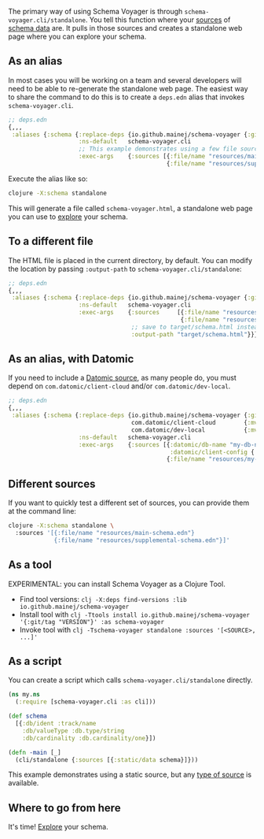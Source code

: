 The primary way of using Schema Voyager is through `schema-voyager.cli/standalone`.
You tell this function where your [sources](/doc/sources.md) of [schema data](/doc/annotation.md) are.
It pulls in those sources and creates a standalone web page where you can explore your schema.

## As an alias

In most cases you will be working on a team and several developers will need to be able to re-generate the standalone web page.
The easiest way to share the command to do this is to create a `deps.edn` alias that invokes `schema-voyager.cli`.

```clojure
;; deps.edn
{,,,
 :aliases {:schema {:replace-deps {io.github.mainej/schema-voyager {:git/tag "v0.1.186", :git/sha "57ae5af0"}}
                    :ns-default   schema-voyager.cli
                    ;; This example demonstrates using a few file sources, but any type of source is available.
                    :exec-args    {:sources [{:file/name "resources/main-schema.edn"}
                                             {:file/name "resources/supplemental-schema.edn"}]}}}}
```

Execute the alias like so:

```sh
clojure -X:schema standalone
```

This will generate a file called `schema-voyager.html`, a standalone web page you can use to [explore](/doc/exploring-and-sharing.md) your schema.

## To a different file

The HTML file is placed in the current directory, by default.
You can modify the location by passing `:output-path` to `schema-voyager.cli/standalone`:

```clojure
;; deps.edn
{,,,
 :aliases {:schema {:replace-deps {io.github.mainej/schema-voyager {:git/tag "v0.1.186", :git/sha "57ae5af0"}}
                    :ns-default   schema-voyager.cli
                    :exec-args    {:sources     [{:file/name "resources/main-schema.edn"}
                                                 {:file/name "resources/supplemental-schema.edn"}]
                                   ;; save to target/schema.html instead
                                   :output-path "target/schema.html"}}}}
```

## As an alias, with Datomic

If you need to include a [Datomic source](/doc/sources.md#Datomic-source), as many people do, you must depend on `com.datomic/client-cloud` and/or `com.datomic/dev-local`.

```clojure
;; deps.edn
{,,,
 :aliases {:schema {:replace-deps {io.github.mainej/schema-voyager {:git/tag "v0.1.186", :git/sha "57ae5af0"}
                                   com.datomic/client-cloud        {:mvn/version "0.8.113"}
                                   com.datomic/dev-local           {:mvn/version "0.9.235"}}
                    :ns-default   schema-voyager.cli
                    :exec-args    {:sources [{:datomic/db-name "my-db-name",
                                              :datomic/client-config {:server-type :dev-local, :system "my-system"}}
                                             {:file/name "resources/my-supplemental-schema.edn"}]}}}}
```

## Different sources

If you want to quickly test a different set of sources, you can provide them at the command line:

```sh
clojure -X:schema standalone \
  :sources '[{:file/name "resources/main-schema.edn"}
             {:file/name "resources/supplemental-schema.edn"}]'
```

## As a tool

EXPERIMENTAL: you can install Schema Voyager as a Clojure Tool.

* Find tool versions: `clj -X:deps find-versions :lib io.github.mainej/schema-voyager`
* Install tool with `clj -Ttools install io.github.mainej/schema-voyager '{:git/tag "VERSION"}' :as schema-voyager`
* Invoke tool with `clj -Tschema-voyager standalone :sources '[<SOURCE>, ...]'`

## As a script

You can create a script which calls `schema-voyager.cli/standalone` directly.

```clojure
(ns my.ns
  (:require [schema-voyager.cli :as cli]))

(def schema
  [{:db/ident :track/name
    :db/valueType :db.type/string
    :db/cardinality :db.cardinality/one}])

(defn -main [_]
  (cli/standalone {:sources [{:static/data schema}]}))
```

This example demonstrates using a static source, but any [type of source](/doc/sources.md) is available.

## Where to go from here

It's time! [Explore](/doc/exploring-and-sharing.md) your schema.
